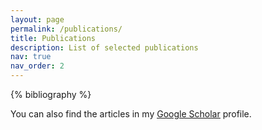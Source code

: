 ```yaml
---
layout: page
permalink: /publications/
title: Publications
description: List of selected publications
nav: true
nav_order: 2
---
```


<!-- _pages/publications.md -->
<div class="publications">

{% bibliography %}

</div>

You can also find the articles in my <u><a href="https://scholar.google.com/citations?user=3Pb203IAAAAJ">Google Scholar</a></u> profile.
